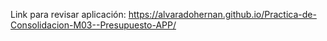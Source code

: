 Link para revisar aplicación: https://alvaradohernan.github.io/Practica-de-Consolidacion-M03--Presupuesto-APP/

